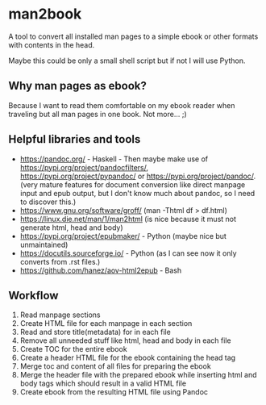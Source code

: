 # man2book

A tool to convert all installed man pages to a simple ebook or other formats with contents in the head.

Maybe this could be only a small shell script but if not I will use Python.

## Why man pages as ebook?

Because I want to read them comfortable on my ebook reader when traveling but all man pages in one book.
Not more... ;)

## Helpful libraries and tools

- https://pandoc.org/ - Haskell - Then maybe make use of https://pypi.org/project/pandocfilters/, 
  https://pypi.org/project/pypandoc/ or https://pypi.org/project/pandoc/.
  (very mature features for document conversion like direct manpage input and epub output, 
  but I don't know much about pandoc, so I need to discover this.)
- https://www.gnu.org/software/groff/
  (man -Thtml df > df.html)
- https://linux.die.net/man/1/man2html
  (is nice because it must not generate html, head and body)
- https://pypi.org/project/epubmaker/ - Python
  (maybe nice but unmaintained)
- https://docutils.sourceforge.io/ - Python
  (as I can see now it only converts from .rst files.)
- https://github.com/hanez/aov-html2epub - Bash

## Workflow

1. Read manpage sections
2. Create HTML file for each manpage in each section
3. Read and store title(metadata) for in each file
4. Remove all unneeded stuff like html, head and body in each file
5. Create TOC for the entire ebook
6. Create a header HTML file for the ebook containing the head tag
7. Merge toc and content of all files for preparing the ebook
8. Merge the header file with the prepared ebook while inserting html and body tags which should result in a valid HTML file
9. Create ebook from the resulting HTML file using Pandoc
